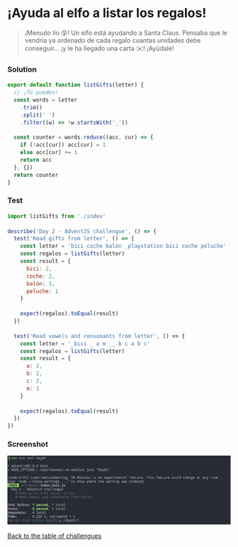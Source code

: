 # ¡Ayuda al elfo a listar los regalos!

> ¡Menudo lío 😵! Un elfo está ayudando a Santa Claus. Pensaba que le vendría ya ordenado de cada regalo cuantas unidades debe conseguir... ¡y le ha llegado una carta ✉️! ¡Ayúdale!

### Solution

```javascript
export default function listGifts(letter) {
  // ¡Tú puedes!
  const words = letter
    .trim()
    .split(' ')
    .filter((w) => !w.startsWith('_'))

  const counter = words.reduce((acc, cur) => {
    if (!acc[cur]) acc[cur] = 1
    else acc[cur] += 1
    return acc
  }, {})
  return counter
}
```

### Test

```js
import listGifts from './index'

describe('Day 2 - AdventJS challengue', () => {
  test('Read gifts from letter', () => {
    const letter = 'bici coche balón _playstation bici coche peluche'
    const regalos = listGifts(letter)
    const result = {
      bici: 2,
      coche: 2,
      balón: 1,
      peluche: 1
    }

    expect(regalos).toEqual(result)
  })

  test('Read vowels and consonants from letter', () => {
    const letter = '_bici _ a m __ b c a b c'
    const regalos = listGifts(letter)
    const result = {
      a: 2,
      b: 2,
      c: 2,
      m: 1
    }

    expect(regalos).toEqual(result)
  })
})
```

### Screenshot

![Test](./test.png)

[Back to the table of challengues](/README.md)
